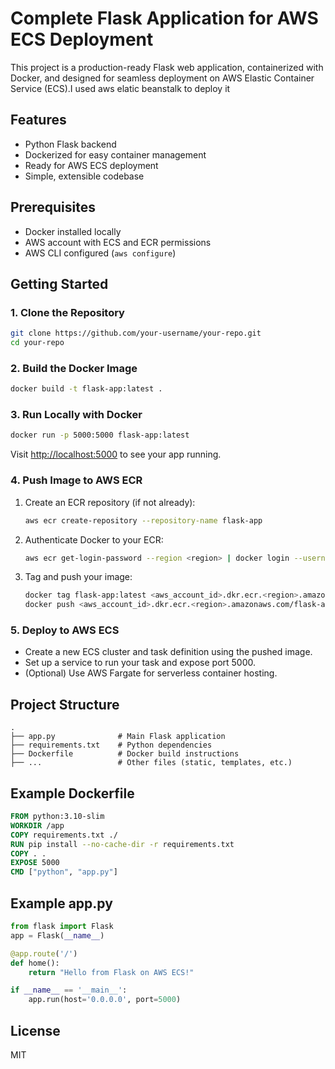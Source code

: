 # Complete Flask Application for AWS ECS Deployment

This project is a production-ready Flask web application, containerized with Docker, and designed for seamless deployment on AWS Elastic Container Service (ECS).I used aws elatic beanstalk to deploy it

## Features
- Python Flask backend
- Dockerized for easy container management
- Ready for AWS ECS deployment
- Simple, extensible codebase

## Prerequisites
- Docker installed locally
- AWS account with ECS and ECR permissions
- AWS CLI configured (`aws configure`)

## Getting Started

### 1. Clone the Repository
```bash
git clone https://github.com/your-username/your-repo.git
cd your-repo
```

### 2. Build the Docker Image
```bash
docker build -t flask-app:latest .
```

### 3. Run Locally with Docker
```bash
docker run -p 5000:5000 flask-app:latest
```
Visit [http://localhost:5000](http://localhost:5000) to see your app running.

### 4. Push Image to AWS ECR
1. Create an ECR repository (if not already):
   ```bash
   aws ecr create-repository --repository-name flask-app
   ```
2. Authenticate Docker to your ECR:
   ```bash
   aws ecr get-login-password --region <region> | docker login --username AWS --password-stdin <aws_account_id>.dkr.ecr.<region>.amazonaws.com
   ```
3. Tag and push your image:
   ```bash
   docker tag flask-app:latest <aws_account_id>.dkr.ecr.<region>.amazonaws.com/flask-app:latest
   docker push <aws_account_id>.dkr.ecr.<region>.amazonaws.com/flask-app:latest
   ```

### 5. Deploy to AWS ECS
- Create a new ECS cluster and task definition using the pushed image.
- Set up a service to run your task and expose port 5000.
- (Optional) Use AWS Fargate for serverless container hosting.

## Project Structure
```
.
├── app.py              # Main Flask application
├── requirements.txt    # Python dependencies
├── Dockerfile          # Docker build instructions
├── ...                 # Other files (static, templates, etc.)
```

## Example Dockerfile
```dockerfile
FROM python:3.10-slim
WORKDIR /app
COPY requirements.txt ./
RUN pip install --no-cache-dir -r requirements.txt
COPY . .
EXPOSE 5000
CMD ["python", "app.py"]
```

## Example app.py
```python
from flask import Flask
app = Flask(__name__)

@app.route('/')
def home():
    return "Hello from Flask on AWS ECS!"

if __name__ == '__main__':
    app.run(host='0.0.0.0', port=5000)
```

## License
MIT
